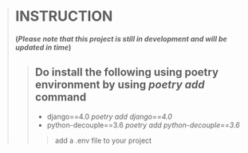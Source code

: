 
> # INSTRUCTION
> #### (*Please note that this project is still in development and will be updated in time*)
>
>> ## Do install the following using poetry environment by using *poetry add* command
>> - django==4.0 *poetry add django==4.0*
>> -  python-decouple==3.6 *poetry add python-decouple==3.6*
> >>
> >> add a .env file to your project
